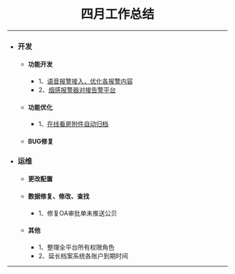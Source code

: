 <div>
	<H1 align = "center">四月工作总结</H1>
</div>

----


- ### 开发
	- #### 功能开发
		- 1、[语音报警接入，优化各报警内容](https://www.tapd.cn/63403638/prong/tasks/view/1163403638001001430)
		- 2、[烟感报警器对接告警平台](https://www.tapd.cn/63403638/prong/stories/view/1163403638001001451)
	- #### 功能优化
		- 1、[在线看房附件自动归档](https://www.tapd.cn/63403638/prong/tasks/view/1163403638001001339)
	- #### BUG修复
- ### 运维
	- #### 更改配置
	- #### 数据修复、修改、查找
		- 1、修复OA审批单未推送公贝
	- #### 其他
		- 1、整理全平台所有权限角色
		- 2、延长档案系统各账户到期时间


----